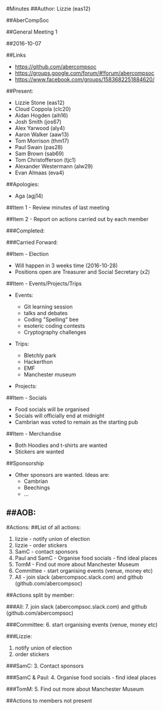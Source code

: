 #Minutes
##Author:
Lizzie (eas12)

##AberCompSoc

##General Meeting 1

##2016-10-07

##Links
- https://github.com/abercompsoc
- https://groups.google.com/forum/#!forum/abercompsoc
- https://www.facebook.com/groups/1583682251884620/

##Present:
- Lizzie Stone (eas12)
- Cloud Coppola (clc20)
- Aidan Hogden (aih16)
- Josh Smith (jos67)
- Alex Yarwood (aly4)
- Aaron Walker (aaw13)
- Tom Morrison (thm17)
- Paul Swain (pas28)
- Sam Brown (sab69)
- Tom Christofferson (tjc1)
- Alexander Westermann (alw29)
- Evan Almaas (eva4)

##Apologies:
- Aga (agj14)

##Item 1 - Review minutes of last meeting

##Item 2 - Report on actions carried out by each member

###Completed:

###Carried Forward:

##Item - Election
- Will happen in 3 weeks time (2016-10-28)
- Positions open are Treasurer and Social Secretary (x2)

##Item - Events/Projects/Trips
- Events:
    - Git learning session
    - talks and debates
    - Coding "Spelling" bee
    - esoteric coding contests
    - Cryptography challenges
    
- Trips:
    - Bletchly park
    - Hackerthon
    - EMF
    - Manchester museum
    
- Projects:


##Item - Socials
- Food socials will be organised
- Socials will officially end at midnight
- Cambrian was voted to remain as the starting pub

##Item - Merchandise 
- Both Hoodies and t-shirts are wanted
- Stickers are wanted

##Sponsorship
- Other sponsors are wanted. Ideas are:
    - Cambrian
    - Beechings
    - ... 

##AOB:
-

#Actions:
##List of all actions:

1. lizzie - notify union of election
2. lizzie - order stickers
3. SamC - contact sponsors
4. Paul and SamC - Organise food socials - find ideal places
5. TomM - Find out more about Manchester Museum
6. Committee - start organising events (venue, money etc)
7. All - join slack (abercompsoc.slack.com) and github (github.com/abercompsoc)

##Actions split by member:

###All:
7. join slack (abercompsoc.slack.com) and github (github.com/abercompsoc)

###Committee:
6. start organising events (venue, money etc) 

###Lizzie:
1. notify union of election 
2. order stickers

###SamC:
3. Contact sponsors 

###SamC & Paul:
4. Organise food socials - find ideal places

###TomM:
5. Find out more about Manchester Museum

##Actions to members not present



